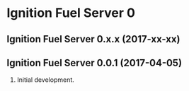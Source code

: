 # Ignition Fuel Server 0

## Ignition Fuel Server 0.x.x (2017-xx-xx)

## Ignition Fuel Server 0.0.1 (2017-04-05)

1. Initial development.
